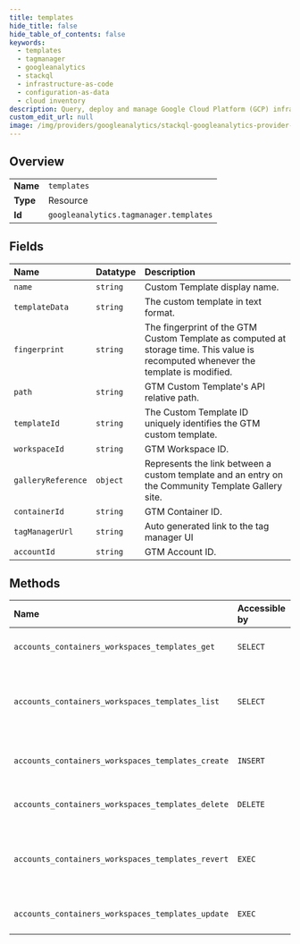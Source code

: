 ```yaml
---
title: templates
hide_title: false
hide_table_of_contents: false
keywords:
  - templates
  - tagmanager
  - googleanalytics    
  - stackql
  - infrastructure-as-code
  - configuration-as-data
  - cloud inventory
description: Query, deploy and manage Google Cloud Platform (GCP) infrastructure and resources using SQL
custom_edit_url: null
image: /img/providers/googleanalytics/stackql-googleanalytics-provider-featured-image.png
---
```

  
    

## Overview
<table><tbody>
<tr><td><b>Name</b></td><td><code>templates</code></td></tr>
<tr><td><b>Type</b></td><td>Resource</td></tr>
<tr><td><b>Id</b></td><td><code>googleanalytics.tagmanager.templates</code></td></tr>
</tbody></table>

## Fields
| Name | Datatype | Description |
|:-----|:---------|:------------|
| `name` | `string` | Custom Template display name. |
| `templateData` | `string` | The custom template in text format. |
| `fingerprint` | `string` | The fingerprint of the GTM Custom Template as computed at storage time. This value is recomputed whenever the template is modified. |
| `path` | `string` | GTM Custom Template's API relative path. |
| `templateId` | `string` | The Custom Template ID uniquely identifies the GTM custom template. |
| `workspaceId` | `string` | GTM Workspace ID. |
| `galleryReference` | `object` | Represents the link between a custom template and an entry on the Community Template Gallery site. |
| `containerId` | `string` | GTM Container ID. |
| `tagManagerUrl` | `string` | Auto generated link to the tag manager UI |
| `accountId` | `string` | GTM Account ID. |
## Methods
| Name | Accessible by | Required Params | Description |
|:-----|:--------------|:----------------|:------------|
| `accounts_containers_workspaces_templates_get` | `SELECT` | `accountsId, containersId, templatesId, workspacesId` | Gets a GTM Template. |
| `accounts_containers_workspaces_templates_list` | `SELECT` | `accountsId, containersId, workspacesId` | Lists all GTM Templates of a GTM container workspace. |
| `accounts_containers_workspaces_templates_create` | `INSERT` | `accountsId, containersId, workspacesId` | Creates a GTM Custom Template. |
| `accounts_containers_workspaces_templates_delete` | `DELETE` | `accountsId, containersId, templatesId, workspacesId` | Deletes a GTM Template. |
| `accounts_containers_workspaces_templates_revert` | `EXEC` | `accountsId, containersId, templatesId, workspacesId` | Reverts changes to a GTM Template in a GTM Workspace. |
| `accounts_containers_workspaces_templates_update` | `EXEC` | `accountsId, containersId, templatesId, workspacesId` | Updates a GTM Template. |
